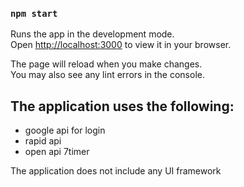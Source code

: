 ### `npm start`

Runs the app in the development mode.\
Open [http://localhost:3000](http://localhost:3000) to view it in your browser.

The page will reload when you make changes.\
You may also see any lint errors in the console.


## The application uses the following:
- google api for login
- rapid api
- open api 7timer

The application does not include any UI framework
